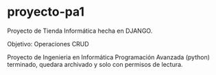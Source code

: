 # proyecto-pa1

Proyecto de Tienda Informática hecha en DJANGO.

Objetivo: Operaciones CRUD

Proyecto de Ingenieria en Informática Programación Avanzada (python) terminado, quedara archivado y solo con permisos de lectura.

